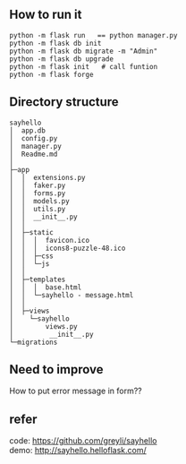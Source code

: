 
## How to run it 
```
python -m flask run   == python manager.py
python -m flask db init
python -m flask db migrate -m "Admin" 
python -m flask db upgrade
python -m flask init   # call funtion 
python -m flask forge 
```

## Directory structure 
```
sayhello
│  app.db
│  config.py
│  manager.py
│  Readme.md
│
├─app
│  │  extensions.py
│  │  faker.py
│  │  forms.py
│  │  models.py
│  │  utils.py
│  │  __init__.py
│  │
│  ├─static
│  │  │  favicon.ico
│  │  │  icons8-puzzle-48.ico
│  │  ├─css
│  │  └─js
│  │
│  ├─templates
│  │  │  base.html
│  │  └─sayhello - message.html
│  │
│  ├─views
│    └─sayhello
│        views.py
│         __init__.py
└─migrations
```

## Need to improve
How to put error message in form??

## refer
code: https://github.com/greyli/sayhello <br>
demo: http://sayhello.helloflask.com/ 
